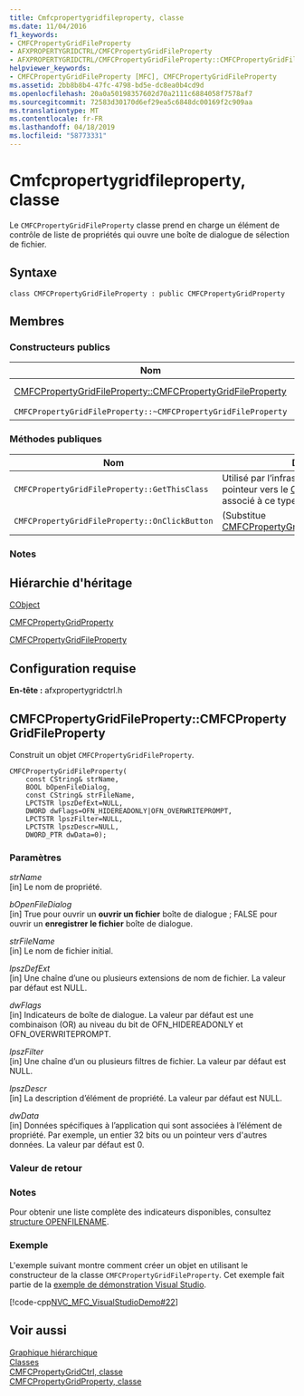 ```yaml
---
title: Cmfcpropertygridfileproperty, classe
ms.date: 11/04/2016
f1_keywords:
- CMFCPropertyGridFileProperty
- AFXPROPERTYGRIDCTRL/CMFCPropertyGridFileProperty
- AFXPROPERTYGRIDCTRL/CMFCPropertyGridFileProperty::CMFCPropertyGridFileProperty
helpviewer_keywords:
- CMFCPropertyGridFileProperty [MFC], CMFCPropertyGridFileProperty
ms.assetid: 2bb8b8b4-47fc-4798-bd5e-dc8ea0b4cd9d
ms.openlocfilehash: 20a0a50198357602d70a2111c6884058f7578af7
ms.sourcegitcommit: 72583d30170d6ef29ea5c6848dc00169f2c909aa
ms.translationtype: MT
ms.contentlocale: fr-FR
ms.lasthandoff: 04/18/2019
ms.locfileid: "58773331"
---
```

# <a name="cmfcpropertygridfileproperty-class"></a>Cmfcpropertygridfileproperty, classe

Le `CMFCPropertyGridFileProperty` classe prend en charge un élément de contrôle de liste de propriétés qui ouvre une boîte de dialogue de sélection de fichier.

## <a name="syntax"></a>Syntaxe

```
class CMFCPropertyGridFileProperty : public CMFCPropertyGridProperty
```

## <a name="members"></a>Membres

### <a name="public-constructors"></a>Constructeurs publics

|Nom|Description|
|----------|-----------------|
|[CMFCPropertyGridFileProperty::CMFCPropertyGridFileProperty](#cmfcpropertygridfileproperty)|Construit un objet `CMFCPropertyGridFileProperty`.|
|`CMFCPropertyGridFileProperty::~CMFCPropertyGridFileProperty`|Destructeur.|

### <a name="public-methods"></a>M&#233;thodes publiques

|Nom|Description|
|----------|-----------------|
|`CMFCPropertyGridFileProperty::GetThisClass`|Utilisé par l’infrastructure pour obtenir un pointeur vers le [CRuntimeClass](../../mfc/reference/cruntimeclass-structure.md) objet qui est associé à ce type de classe.|
|`CMFCPropertyGridFileProperty::OnClickButton`|(Substitue [CMFCPropertyGridProperty::OnClickButton](../../mfc/reference/cmfcpropertygridproperty-class.md#onclickbutton).)|

### <a name="remarks"></a>Notes

## <a name="inheritance-hierarchy"></a>Hiérarchie d'héritage

[CObject](../../mfc/reference/cobject-class.md)

[CMFCPropertyGridProperty](../../mfc/reference/cmfcpropertygridproperty-class.md)

[CMFCPropertyGridFileProperty](../../mfc/reference/cmfcpropertygridfileproperty-class.md)

## <a name="requirements"></a>Configuration requise

**En-tête :** afxpropertygridctrl.h

##  <a name="cmfcpropertygridfileproperty"></a>  CMFCPropertyGridFileProperty::CMFCPropertyGridFileProperty

Construit un objet `CMFCPropertyGridFileProperty`.

```
CMFCPropertyGridFileProperty(
    const CString& strName,
    BOOL bOpenFileDialog,
    const CString& strFileName,
    LPCTSTR lpszDefExt=NULL,
    DWORD dwFlags=OFN_HIDEREADONLY|OFN_OVERWRITEPROMPT,
    LPCTSTR lpszFilter=NULL,
    LPCTSTR lpszDescr=NULL,
    DWORD_PTR dwData=0);
```

### <a name="parameters"></a>Paramètres

*strName*<br/>
[in] Le nom de propriété.

*bOpenFileDialog*<br/>
[in] True pour ouvrir un **ouvrir un fichier** boîte de dialogue ; FALSE pour ouvrir un **enregistrer le fichier** boîte de dialogue.

*strFileName*<br/>
[in] Le nom de fichier initial.

*lpszDefExt*<br/>
[in] Une chaîne d’une ou plusieurs extensions de nom de fichier. La valeur par défaut est NULL.

*dwFlags*<br/>
[in] Indicateurs de boîte de dialogue. La valeur par défaut est une combinaison (OR) au niveau du bit de OFN_HIDEREADONLY et OFN_OVERWRITEPROMPT.

*lpszFilter*<br/>
[in] Une chaîne d’un ou plusieurs filtres de fichier. La valeur par défaut est NULL.

*lpszDescr*<br/>
[in] La description d’élément de propriété. La valeur par défaut est NULL.

*dwData*<br/>
[in] Données spécifiques à l’application qui sont associées à l’élément de propriété. Par exemple, un entier 32 bits ou un pointeur vers d'autres données. La valeur par défaut est 0.

### <a name="return-value"></a>Valeur de retour

### <a name="remarks"></a>Notes

Pour obtenir une liste complète des indicateurs disponibles, consultez [structure OPENFILENAME](/windows/desktop/api/commdlg/ns-commdlg-tagofna).

### <a name="example"></a>Exemple

L'exemple suivant montre comment créer un objet en utilisant le constructeur de la classe `CMFCPropertyGridFileProperty`. Cet exemple fait partie de la [exemple de démonstration Visual Studio](../../overview/visual-cpp-samples.md).

[!code-cpp[NVC_MFC_VisualStudioDemo#22](../../mfc/codesnippet/cpp/cmfcpropertygridfileproperty-class_1.cpp)]

## <a name="see-also"></a>Voir aussi

[Graphique hiérarchique](../../mfc/hierarchy-chart.md)<br/>
[Classes](../../mfc/reference/mfc-classes.md)<br/>
[CMFCPropertyGridCtrl, classe](../../mfc/reference/cmfcpropertygridctrl-class.md)<br/>
[CMFCPropertyGridProperty, classe](../../mfc/reference/cmfcpropertygridproperty-class.md)
